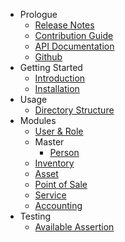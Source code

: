 - Prologue
  - [Release Notes](/en/prologue/release-notes.md)
  - [Contribution Guide](/en/prologue/contribution-guide.md)
  - [API Documentation](https://documenter.getpostman.com/view/421224/pointred/77cf6Pd)
  - [Github](https://github.com/point-red/point)
- Getting Started
  - [Introduction](/en/getting-started/introduction.md)
  - [Installation](/en/getting-started/installation.md)
- Usage
  - [Directory Structure](/en/usage/directory-structure.md)
- Modules
  - [User & Role](/en/modules/user-and-role.md)
  - Master
      - [Person](/en/modules/person.md)
  - [Inventory](/en/modules)
  - [Asset](/en/modules)
  - [Point of Sale](/en/modules)
  - [Service](/en/modules)
  - [Accounting](/en/modules)
- Testing
  - [Available Assertion](/en/modules)


